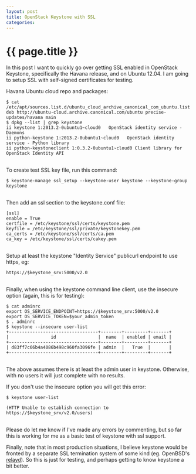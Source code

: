 ```yaml
---
layout: post
title: OpenStack Keystone with SSL
categories: 
---
```


# {{ page.title }}

In this post I want to quickly go over getting SSL enabled in OpenStack Keystone, specifically the Havana release, and on Ubuntu 12.04. I am going to setup SSL with self-signed certificates for testing.

Havana Ubuntu cloud repo and packages:

<pre>
<code>$ cat /etc/apt/sources.list.d/ubuntu_cloud_archive_canonical_com_ubuntu.list 
deb http://ubuntu-cloud.archive.canonical.com/ubuntu precise-updates/havana main
$ dpkg --list | grep keystone
ii keystone 1:2013.2-0ubuntu1~cloud0   OpenStack identity service - Daemons
ii python-keystone 1:2013.2-0ubuntu1~cloud0   OpenStack identity service - Python library
ii python-keystoneclient 1:0.3.2-0ubuntu1~cloud0 Client library for OpenStack Identity API
</code>
</pre>

To create test SSL key file, run this command:

<pre>
<code>$ keystone-manage ssl_setup --keystone-user keystone --keystone-group keystone
</code>
</pre>

Then add an ssl section to the keystone.conf file:

<pre>
<code>[ssl]
enable = True
certfile = /etc/keystone/ssl/certs/keystone.pem
keyfile = /etc/keystone/ssl/private/keystonekey.pem
ca_certs = /etc/keystone/ssl/certs/ca.pem
ca_key = /etc/keystone/ssl/certs/cakey.pem
</code>
</pre>

Setup at least the keystone "Identity Service" publicurl endpoint to use https, eg:

<pre>
<code>https://$keystone_srv:5000/v2.0
</code>
</pre>

Finally, when using the keystone command line client, use the insecure option (again, this is for testing):

<pre>
<code>$ cat adminrc 
export OS_SERVICE_ENDPOINT=https://$keystone_srv:5000/v2.0
export OS_SERVICE_TOKEN=$your_admin_token
$ . adminrc
$ keystone --insecure user-list
+----------------------------------+--------+---------+-------+
|                id                |  name  | enabled | email |
+----------------------------------+--------+---------+-------+
| d83ff7c66b4a4086b498c960fa3096fe | admin  |   True  |       |
+----------------------------------+--------+---------+-------+
</code>
</pre>


The above assumes there is at least the admin user in keystone. Otherwise, with no users it will just complete with no results.

If you don't use the insecure option you will get this error:

<pre>
<code>$ keystone user-list
<attribute 'message' of 'exceptions.BaseException' objects> 
(HTTP Unable to establish connection to https://$keystone_srv/v2.0/users)
</code>
</pre>

Please do let me know if I've made any errors by commenting, but so far this is working for me as a basic test of keystone with ssl support.

Finally, note that in most production situations, I believe keystone would be fronted by a separate SSL termination system of some kind (eg. OpenBSD's [relayd](http://www.openbsd.org/cgi-bin/man.cgi?query=relayd&sektion=8&format=html)). So this is just for testing, and perhaps getting to know keystone a bit better.
